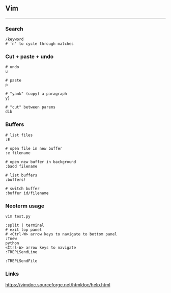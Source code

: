 ## Vim

------------------------------

### Search

```vim
/keyword
# 'n' to cycle through matches
```

### Cut + paste + undo

```vim
# undo
u

# paste
p

# "yank" (copy) a paragraph
y}

# "cut" between parens
dib
```

### Buffers

```vim
# list files
:E

# open file in new buffer
:e filename

# open new buffer in background
:badd filename

# list buffers
:buffers!

# switch buffer
:buffer id/filename
```

### Neoterm usage

```shell
vim test.py

:split | terminal
# exit top panel
# <Ctrl-W> arrow keys to navigate to bottom panel
:Tnew
python
<Ctrl-W> arrow keys to navigate
:TREPLSendLine

:TREPLSendFile
```

### Links

https://vimdoc.sourceforge.net/htmldoc/help.html

